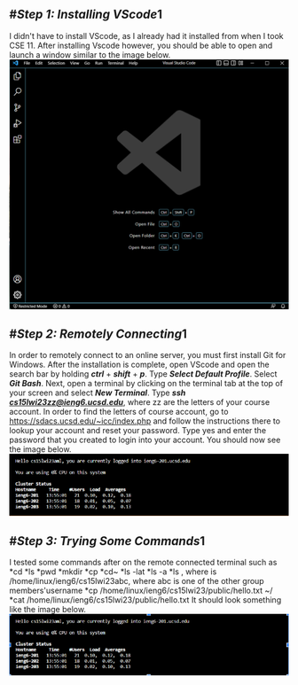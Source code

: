 #***Step 1: Installing VScode***1
---
I didn't have to install VScode, as I already had it installed from when I took CSE 11. 
After installing Vscode however, you should be able to open and launch a window similar to the image below.
![Image](VScodeWindow.png)

#***Step 2: Remotely Connecting***1
---
In order to remotely connect to an online server, you must first install Git for Windows. 
After the installation is complete, open VScode and open the search bar by holding ***ctrl*** + ***shift*** + ***p***.
Type ***Select Default Profile***.
Select ***Git Bash***.
Next, open a terminal by clicking on the terminal tab at the top of your screen and select ***New Terminal***.
Type ***ssh cs15lwi23zz@ieng6.ucsd.edu***, where zz are the letters of your course account.
In order to find the letters of course account, go to https://sdacs.ucsd.edu/~icc/index.php and follow the instructions there to lookup your account and reset your password.
Type yes and enter the password that you created to login into your account. 
You should now see the image below.
![Image](RemoteConnect.png)

#***Step 3: Trying Some Commands***1
---
I tested some commands after on the remote connected terminal such as 
*cd 
*ls 
*pwd 
*mkdir
*cp 
*cd~
*ls -lat
*ls -a 
*ls <directory>, where <directory> is /home/linux/ieng6/cs15lwi23abc, where abc is one of the other group members'username
*cp /home/linux/ieng6/cs15lwi23/public/hello.txt ~/ 
*cat /home/linux/ieng6/cs15lwi23/public/hello.txt
It should look something like the image below.
![Image](Command.png)
